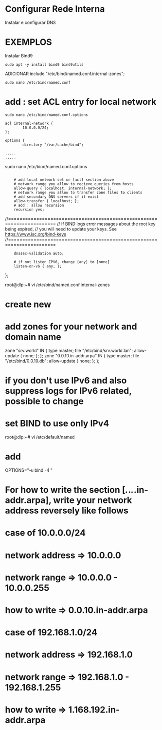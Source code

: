 # Configurar Rede Interna

Instalar e configurar DNS


# EXEMPLOS
Instalar Bind9

```
sudo apt -y install bind9 bind9utils 
```
ADICIONAR include "/etc/bind/named.conf.internal-zones";
```
sudo nano /etc/bind/named.conf  
```
# add : set ACL entry for local network

```
sudo nano /etc/bind/named.conf.options 
```
```
acl internal-network {
        10.0.0.0/24;
};

options {
        directory "/var/cache/bind";

.....
.....

```
sudo nano /etc/bind/named.conf.options 
```
```
        # add local network set on [acl] section above
        # network range you allow to recieve queries from hosts
        allow-query { localhost; internal-network; };
        # network range you allow to transfer zone files to clients
        # add secondary DNS servers if it exist
        allow-transfer { localhost; };
        # add : allow recursion
        recursion yes;
  //=======================================================================
        // If BIND logs error messages about the root key being expired,
        // you will need to update your keys.  See https://www.isc.org/bind-keys
        //=======================================================================

        dnssec-validation auto;

        # if not listen IPV6, change [any] to [none]
        listen-on-v6 { any; };
};

root@dlp:~# vi /etc/bind/named.conf.internal-zones
# create new

# add zones for your network and domain name
zone "srv.world" IN {
        type master;
        file "/etc/bind/srv.world.lan";
        allow-update { none; };
};
zone "0.0.10.in-addr.arpa" IN {
        type master;
        file "/etc/bind/0.0.10.db";
        allow-update { none; };
};

# if you don't use IPv6 and also suppress logs for IPv6 related, possible to change

# set BIND to use only IPv4

root@dlp:~# vi /etc/default/named
# add

OPTIONS="-u bind -4
"

# For how to write the section [*.*.*.*.in-addr.arpa], write your network address reversely like follows
# case of 10.0.0.0/24
# network address     ⇒ 10.0.0.0
# network range       ⇒ 10.0.0.0 - 10.0.0.255
# how to write        ⇒ 0.0.10.in-addr.arpa

# case of 192.168.1.0/24
# network address     ⇒ 192.168.1.0
# network range       ⇒ 192.168.1.0 - 192.168.1.255
# how to write        ⇒ 1.168.192.in-addr.arpa


